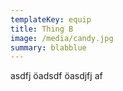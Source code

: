 ```yaml
---
templateKey: equip
title: Thing B
image: /media/candy.jpg
summary: blabblue
---
```

asdfj öadsdf öasdjfj af
